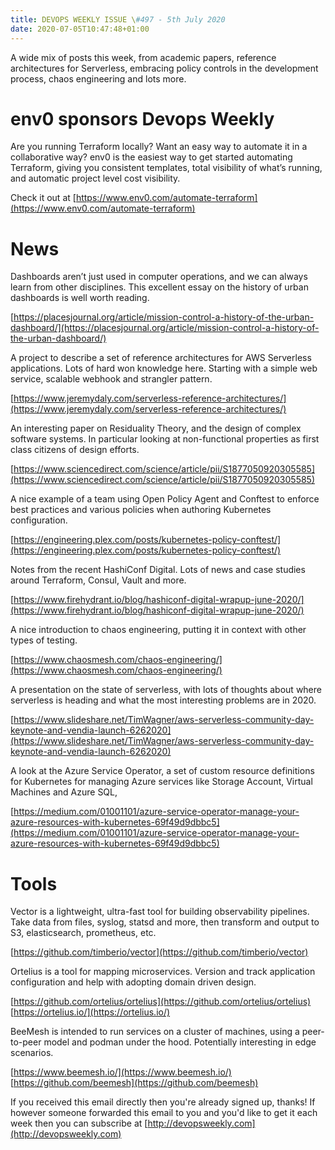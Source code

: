 ```yaml
---
title: DEVOPS WEEKLY ISSUE \#497 - 5th July 2020 
date: 2020-07-05T10:47:48+01:00
---
```


A wide mix of posts this week, from academic papers, reference architectures for Serverless, embracing policy controls in the development process, chaos engineering and lots more.


env0 sponsors Devops Weekly
========================

Are you running Terraform locally? Want an easy way to automate it in a collaborative way? env0 is the easiest way to get started automating Terraform, giving you consistent templates, total visibility of what’s running, and automatic project level cost visibility.

Check it out at [https://www.env0.com/automate-terraform](https://www.env0.com/automate-terraform)


News
====

Dashboards aren’t just used in computer operations, and we can always learn from other disciplines. This excellent essay on the history of urban dashboards is well worth reading.

[https://placesjournal.org/article/mission-control-a-history-of-the-urban-dashboard/](https://placesjournal.org/article/mission-control-a-history-of-the-urban-dashboard/)


A project to describe a set of reference architectures for AWS Serverless applications. Lots of hard won knowledge here. Starting with a simple web service, scalable webhook and strangler pattern.

[https://www.jeremydaly.com/serverless-reference-architectures/](https://www.jeremydaly.com/serverless-reference-architectures/)


An interesting paper on Residuality Theory, and the design of complex software systems. In particular looking at non-functional properties as first class citizens of design efforts.

[https://www.sciencedirect.com/science/article/pii/S1877050920305585](https://www.sciencedirect.com/science/article/pii/S1877050920305585)


A nice example of a team using Open Policy Agent and Conftest to enforce best practices and various policies when authoring Kubernetes configuration.

[https://engineering.plex.com/posts/kubernetes-policy-conftest/](https://engineering.plex.com/posts/kubernetes-policy-conftest/)


Notes from the recent HashiConf Digital. Lots of news and case studies around Terraform, Consul, Vault and more.

[https://www.firehydrant.io/blog/hashiconf-digital-wrapup-june-2020/](https://www.firehydrant.io/blog/hashiconf-digital-wrapup-june-2020/)


A nice introduction to chaos engineering, putting it in context with other types of testing.

[https://www.chaosmesh.com/chaos-engineering/](https://www.chaosmesh.com/chaos-engineering/)


A presentation on the state of serverless, with lots of thoughts about where serverless is heading and what the most interesting problems are in 2020.

[https://www.slideshare.net/TimWagner/aws-serverless-community-day-keynote-and-vendia-launch-6262020](https://www.slideshare.net/TimWagner/aws-serverless-community-day-keynote-and-vendia-launch-6262020)


A look at the Azure Service Operator, a set of custom resource definitions for Kubernetes for managing Azure services like Storage Account, Virtual Machines and Azure SQL,

[https://medium.com/01001101/azure-service-operator-manage-your-azure-resources-with-kubernetes-69f49d9dbbc5](https://medium.com/01001101/azure-service-operator-manage-your-azure-resources-with-kubernetes-69f49d9dbbc5)


Tools
=====

Vector is a lightweight, ultra-fast tool for building observability pipelines. Take data from files, syslog, statsd and more, then transform and output to S3, elasticsearch, prometheus, etc.

[https://github.com/timberio/vector](https://github.com/timberio/vector)


Ortelius is a tool for mapping microservices. Version and track application configuration and help with adopting domain driven design.

[https://github.com/ortelius/ortelius](https://github.com/ortelius/ortelius)
[https://ortelius.io/](https://ortelius.io/)


BeeMesh is intended to run services on a cluster of machines, using a peer-to-peer model and podman under the hood. Potentially interesting in edge scenarios.

[https://www.beemesh.io/](https://www.beemesh.io/)
[https://github.com/beemesh](https://github.com/beemesh)


If you received this email directly then you're already signed up, thanks! If however someone forwarded this email to you and you'd like to get it each week then you can subscribe at [http://devopsweekly.com](http://devopsweekly.com)

